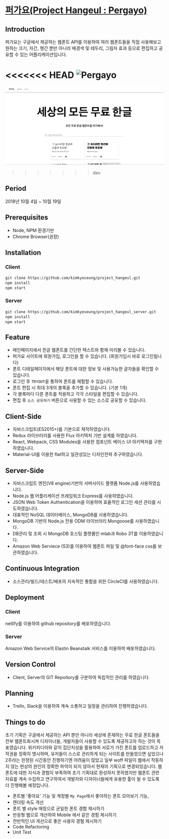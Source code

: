 # [퍼가요(Project Hangeul : Pergayo)](https://pergayo.com/)

## Introduction
퍼가요는 구글에서 제공하는 웹폰트 API를 이용하여 여러 웹폰트들을 직접 사용해보고 원하는 크기, 자간, 행간 뿐만 아니라 배경색 및 테두리, 그림자 효과 등으로 편집하고 공유할 수 있는 어플리케이션입니다.

<<<<<<< HEAD
![Pergayo](../image01.gif)
=======
![Pergayo](./image01.gif)
>>>>>>> dev

## Period
2018년 10월 4일 ~ 10월 19일

## Prerequisites
- Node, NPM 환경기반
- Chrome Browser(권장)

## Installation
### Client
```
git clone https://github.com/kimkyeseung/project_hangeul.git
npm install
npm start
```

### Server
```
git clone https://github.com/kimkyeseung/project_hangeul_server.git
npm install
npm start
```

## Feature
- 메인페이지에서 한글 웹폰트를 간단한 텍스트와 함께 미리볼 수 있습니다.
- 퍼가요 사이트에 회원가입, 로그인을 할 수 있습니다. (회원가입시 바로 로그인됩니다)
- 폰트 디테일페이지에서 해당 폰트에 대한 정보 및 사용가능한 글자들을 확인할 수 있습니다.
- 로그인 후 ```TRYOUT```을 통하여 폰트를 체험할 수 있습니다.
- 폰트 편집 시 최대 3개의 블록을 추가할 수 있습니다. (기본 1개)
- 각 블록마다 다른 폰트를 적용하고 각각 스타일을 편집할 수 있습니다.
- 편집 후 ```소스 공유하기``` 버튼으로 사용할 수 있는 소스로 공유할 수 있습니다.

## Client-Side
- 자바스크립트(ES2015+)를 기본으로 제작하였습니다.
- Redux 라이브러리를 사용한 Flux 아키텍처 기반 설계를 하였습니다.
- React, Webpack, CSS Modules을 사용한 컴포넌트 베이스 UI 아키텍처를 구현하였습니다.
- Material-UI를 이용한 flat하고 일관성있는 디자인전략 추구하였습니다.

## Server-Side
- 자바스크립트 엔진(V8 engine)기반의 서버사이드 플랫폼 Node.js를 사용하였습니다.
- Node.js 웹 어플리케이션 프레임워크 Express를 사용하였습니다.
- JSON Web Token Authentication을 이용하여 효율적인 로그인 세션 관리를 시도하였습니다.
- 대표적인 NoSQL 데이터베이스, MongoDB를 사용하였습니다.
- MongoDB 기반의 Node.js 전용 ODM 라이브러리 Mongoose를 사용하였습니다.
- DB관리 및 조회 시 MongoDB 호스팅 플랫폼인 mlab과 Robo 3T를 이용하였습니다.
- Amazon Web Serviece (S3)를 이용하여 웹폰트 파일 및 @font-face css를 보관하였습니다.

## Continuous Integration
- 소스관리/빌드/테스트/배포의 지속적인 통합을 위한 CircleCI를 사용하였습니다.

## Deployment
### Client
netlify를 이용하여 github repository를 배포하였습니다.

### Server
Amazon Web Service의 Elastin Beanstalk 서비스를 이용하여 배포하였습니다.

## Version Control
- Client, Server의 GIT Repoitory를 구분하여 독립적인 관리를 하였습니다.

## Planning
- Trello, Slack을 이용하여 계속 소통하고 일정을 관리하여 진행하였습니다. 

## Things to do
초기 기획은 구글에서 제공하는 API 뿐만 아니라 세상에 존재하는 무료 한글 폰트들을 전부 웹폰트화시켜 디자이너들, 개발자들이 사용할 수 있도록 제공하고자 하는 것이 목표였습니다. 위키피디아와 같이 집단지성을 활용하여 서로가 가진 폰트를 업로드하고 저작권을 정확히 명시하며, 유저들이 스스로 관리하게 되는 사이트를 만들었으면 싶었으나 2주라는 한정된 시간동안 진행하기엔 어려움이 많았고 일부 woff 파일이 웹에서 작동하지 않는 현상의 원인의 정확한 파악이 되지 않아서 현재의 기획으로 변경되었습니다. 웹폰트에 대한 지식과 경험이 부족하여 초기 기획대로 완성하지 못하였지만 웹폰트 관련 자료를 계속 수집하고 연구하여서 개발자와 디자이너들에게 유용한 툴이 될 수 있도록 더 진행해볼 예정입니다.

- 폰트별 '좋아요' 기능 및 계정별 ```My Page```에서 좋아하는 폰트 모아보기 기능,
- 렌더링 속도 개선
- 폰트 별 style 매칭으로 균일한 폰트 경험 제시하기
- 반응형 웹으로 개선하여 Mobile 에서 같은 경험 제시하기
- 전반적인 UI 개선으로 좋은 사용자 경험 제시하기
- Code Refactoring
- Unit Test

